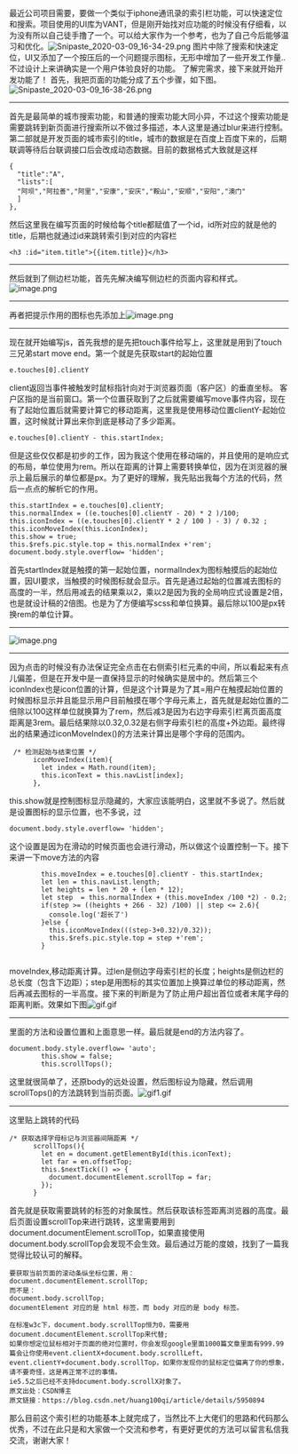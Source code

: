 

最近公司项目需要，要做一个类似于iphone通讯录的索引栏功能，可以快速定位和搜索。项目使用的UI库为VANT，但是刚开始找对应功能的时候没有仔细看，以为没有所以自己徒手撸了一个。可以给大家作为一个参考，也为了自己今后能够温习和优化。<img referrerpolicy="no-referrer" data-src="/img/bVbEiQi" src="https://cdn.segmentfault.com/v-5e67172c/global/img/squares.svg" alt="Snipaste_2020-03-09_16-34-29.png" title="Snipaste_2020-03-09_16-34-29.png">   图片中除了搜索和快速定位，UI又添加了一个按压后的一个问题提示图标，无形中增加了一些开发工作量..不过设计上来讲确实是一个用户体验良好的功能。   了解完需求，接下来就开始开发功能了！   首先，我把页面的功能分成了五个步骤，如下图。<img referrerpolicy="no-referrer" data-src="/img/bVbEiQ7" src="https://cdn.segmentfault.com/v-5e67172c/global/img/squares.svg" alt="Snipaste_2020-03-09_16-38-26.png" title="Snipaste_2020-03-09_16-38-26.png">

---

首先是最简单的城市搜索功能，和普通的搜索功能大同小异，不过这个搜索功能是需要跳转到新页面进行搜索所以不做过多描述，本人这里是通过blur来进行控制。   第二部就是开发页面的城市索引的title，城市的数据是在百度上百度下来的，后期联调等待后台联调接口后会改成动态数据。目前的数据格式大致就是这样

```
{  
  "title":"A",  
  "lists":[  
  "阿坝","阿拉善","阿里","安康","安庆","鞍山","安顺","安阳","澳门"  
  ]  
},
```

然后这里我在编写页面的时候给每个title都赋值了一个id，id所对应的就是他的title，后期也就通过id来跳转索引到对应的内容栏

```
<h3 :id="item.title">{{item.title}}</h3>
```

---

然后就到了侧边栏功能，首先先解决编写侧边栏的页面内容和样式。<img referrerpolicy="no-referrer" data-src="/img/bVbEiTe" src="https://cdn.segmentfault.com/v-5e67172c/global/img/squares.svg" alt="image.png" title="image.png">

---

再者把提示作用的图标也先添加上<img referrerpolicy="no-referrer" data-src="/img/bVbEiTV" src="https://cdn.segmentfault.com/v-5e67172c/global/img/squares.svg" alt="image.png" title="image.png">

---

现在就开始编写js，首先我想的是先把touch事件给写上，这里就是用到了touch三兄弟start move end。第一个就是先获取start的起始位置

```
e.touches[0].clientY
```

client返回当事件被触发时鼠标指针向对于浏览器页面（客户区）的垂直坐标。 客户区指的是当前窗口。第一个位置获取到了之后就需要编写move事件内容，现在有了起始位置后就需要计算它的移动距离，这里我是使用移动位置clientY-起始位置，这时候就计算出来你到底是移动了多少距离。

```
e.touches[0].clientY - this.startIndex;
```

但是这些仅仅都是初步的工作，因为我这个使用在移动端的，并且使用的是响应式的布局，单位使用为rem。所以在距离的计算上需要转换单位，因为在浏览器的展示上最后展示的单位都是px。为了更好的理解，我先贴出我每个方法的代码，然后一点点的解析它的作用。

```
this.startIndex = e.touches[0].clientY;  
this.normalIndex = ((e.touches[0].clientY - 20) * 2 )/100;  
this.iconIndex = ((e.touches[0].clientY * 2 / 100 ) - 3) / 0.32 ;  
this.iconMoveIndex(this.iconIndex);  
this.show = true;  
this.$refs.pic.style.top = this.normalIndex +'rem';  
document.body.style.overflow= 'hidden';
```

首先startIndex就是触摸的第一起始位置，normalIndex为图标触摸后的起始位置，因UI要求，当触摸的时候图标就会显示。首先是通过起始的位置减去图标的高度的一半，然后用减去的结果乘以2，乘以2是因为我的全局响应式设置是2倍，也是就设计稿的2倍图。也是为了方便编写scss和单位换算。最后除以100是px转换rem的单位计算。

---

<img referrerpolicy="no-referrer" data-src="/img/bVbEiYT" src="https://cdn.segmentfault.com/v-5e67172c/global/img/squares.svg" alt="image.png" title="image.png">

---

因为点击的时候没有办法保证完全点击在右侧索引栏元素的中间，所以看起来有点儿偏差，但是在开发中是一直保持显示的时候确实是居中的。然后第三个iconIndex也是icon位置的计算，但是这个计算是为了其=用户在触摸起始位置的时候图标显示并且能显示用户目前触摸在哪个字母元素上，首先就是起始位置的二倍除以100这样单位就换算为了rem，然后减3是因为右边字母索引栏离页面高度距离是3rem。最后结果除以0.32,0.32是右侧字母索引栏的高度+外边距。最终得出的结果通过iconMoveIndex()的方法来计算出是哪个字母的范围内。

```
 /* 检测起始与结束位置 */
      iconMoveIndex(item){
        let index = Math.round(item);
        this.iconText = this.navList[index];
      },
```

this.show就是控制图标显示隐藏的，大家应该能明白，这里就不多说了。然后就是设置图标的显示位置，也不多说，过

```
document.body.style.overflow= 'hidden';
```

这个设置是因为在滑动的时候页面也会进行滑动，所以做这个设置控制一下。接下来讲一下move方法的内容

```
        this.moveIndex = e.touches[0].clientY - this.startIndex;
        let len = this.navList.length;
        let heights = len * 20 + (len * 12);
        let step  = this.normalIndex + (this.moveIndex /100 *2) - 0.2;
        if(step >= ((heights + 266 - 32) /100) || step <= 2.6){
          console.log('超长了')
        }else {
          this.iconMoveIndex(((step-3+0.32)/0.32));
          this.$refs.pic.style.top = step +'rem';
        }
    
```

moveIndex,移动距离计算。过len是侧边字母索引栏的长度；heights是侧边栏的总长度（包含下边距）；step是用图标的其实位置加上换算过单位的移动距离，然后再减去图标的一半高度。接下来的判断是为了防止用户超出首位或者末尾字母的距离判断。效果如下图<img referrerpolicy="no-referrer" data-src="/img/bVbEi2B" src="https://cdn.segmentfault.com/v-5e67172c/global/img/squares.svg" alt="gif.gif" title="gif.gif">

---

里面的方法和设置位置和上面意思一样。最后就是end的方法内容了。

```
document.body.style.overflow= 'auto';
        this.show = false;
        this.scrollTops();
```

这里就很简单了，还原body的远处设置，然后图标设为隐藏，然后调用scrollTops()的方法跳转到当前页面。<img referrerpolicy="no-referrer" data-src="/img/bVbEi3I" src="https://cdn.segmentfault.com/v-5e67172c/global/img/squares.svg" alt="gif1.gif" title="gif1.gif">

---

这里贴上跳转的代码

```
/* 获取选择字母标记与浏览器间隔距离 */
      scrollTops(){
        let en = document.getElementById(this.iconText);
        let far = en.offsetTop;
        this.$nextTick(() => {
          document.documentElement.scrollTop = far;
        });
      }
```

首先就是获取需要跳转的标签的对象属性。然后获取该标签距离浏览器的高度。最后页面设置scrollTop来进行跳转，这里需要用到document.documentElement.scrollTop，如果直接使用document.body.scrollTop会发现不会生效。最后通过万能的度娘，找到了一篇我觉得比较认可的解释。

```
要获取当前页面的滚动条纵坐标位置，用：
document.documentElement.scrollTop;
而不是：
document.body.scrollTop;
documentElement 对应的是 html 标签，而 body 对应的是 body 标签。

在标准w3c下，document.body.scrollTop恒为0，需要用document.documentElement.scrollTop来代替;
如果你想定位鼠标相对于页面的绝对位置时，你会发现google里面1000篇文章里面有999.99篇会让你使用event.clientX+document.body.scrollLeft，event.clientY+document.body.scrollTop，如果你发现你的鼠标定位偏离了你的想象，请不要奇怪，这是再正常不过的事情。
ie5.5之后已经不支持document.body.scrollX对象了。
原文出处：CSDN博主
原文链接：https://blog.csdn.net/huang100qi/article/details/5950894
```

那么目前这个索引栏的功能基本上就完成了，当然比不上大佬们的思路和代码那么优秀，不过在此只是和大家做一个交流和参考，有更好更优的方法可以留言私信我交流，谢谢大家！
